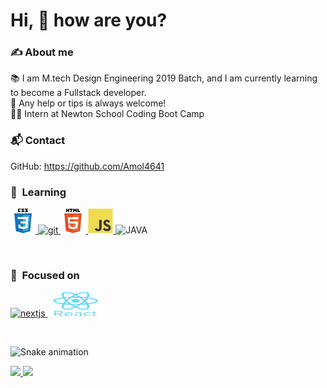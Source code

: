# Hi, 👋 how are you?

### ✍️ About me

📚 I am M.tech Design Engineering  2019 Batch, and I am currently learning to become a Fullstack developer. <br>
💬 Any help or tips is always welcome! <br>
👩‍💻 Intern at Newton School Coding Boot Camp <br>


### 📬 Contact

GitHub: https://github.com/Amol4641<br>
<!-- LinkedIn: www.linkedin.com/in/carolandrade1<br> -->

### <b>:brain: &nbsp;Learning</b></summary><br/>
<p align="left"> <a href="https://www.w3schools.com/css/" target="_blank"> <img src="https://raw.githubusercontent.com/devicons/devicon/master/icons/css3/css3-original-wordmark.svg" alt="css3" width="40" height="40"/> </a>  <a href="https://git-scm.com/" target="_blank"> <img src="https://www.vectorlogo.zone/logos/git-scm/git-scm-icon.svg" alt="git" width="40" height="40"/> </a> <a href="https://www.w3.org/html/" target="_blank"> <img src="https://raw.githubusercontent.com/devicons/devicon/master/icons/html5/html5-original-wordmark.svg" alt="html5" width="40" height="40"/> </a> <a href="https://developer.mozilla.org/en-US/docs/Web/JavaScript" target="_blank"> <img src="https://raw.githubusercontent.com/devicons/devicon/master/icons/javascript/javascript-original.svg" alt="javascript" width="40" height="40"/> </a>
<img src="https://img.shields.io/badge/Java-ED8B00?style=for-the-badge&logo=java&logoColor=white" alt="JAVA" width="40" height="40"/>
</p>
<br>

### <b>:brain: &nbsp;Focused on</b></summary><br/>
<p align="left"> <a href="https://nextjs.org/" target="_blank"> <img src="https://cdn.worldvectorlogo.com/logos/nextjs-3.svg" alt="nextjs" width="40" height="40"/> </a> <a href="https://reactjs.org/" target="_blank"> <img src="https://raw.githubusercontent.com/devicons/devicon/master/icons/react/react-original-wordmark.svg" alt="react" width="90" height="40"/> </a> </p>
<br>

![Snake animation](https://github.com/Amol4641/Amol4641/blob/output/github-contribution-grid-snake.svg)

 <div>
  <a href="https://github.com/Amol4641">
  <img height="180em" src="https://github-readme-stats.vercel.app/api?username=Amol4641&show_icons=true&theme=default&include_all_commits=true&count_private=true"/>
  <img height="180em" src="https://github-readme-stats.vercel.app/api/top-langs/?username=Amol4641&layout=compact&langs_count=16&theme=default"/>
<div>

